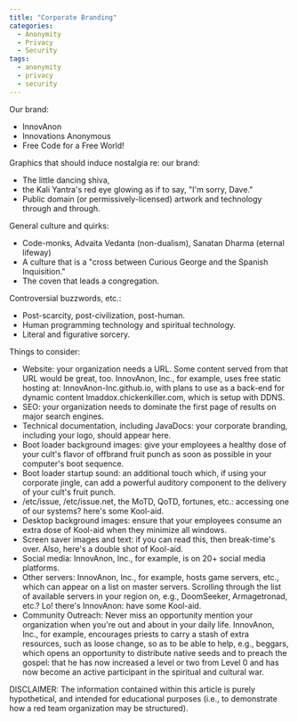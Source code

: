 ```yaml
---
title: "Corporate Branding"
categories:
  - Anonymity
  - Privacy
  - Security
tags:
  - anonymity
  - privacy
  - security
---
```


Our brand:
- InnovAnon
- Innovations Anonymous
- Free Code for a Free World!

Graphics that should induce nostalgia re: our brand:
- The little dancing shiva,
- the Kali Yantra's red eye glowing as if to say, "I'm sorry, Dave."
- Public domain (or permissively-licensed) artwork and technology through and through.

General culture and quirks:
- Code-monks, Advaita Vedanta (non-dualism), Sanatan Dharma (eternal lifeway)
- A culture that is a "cross between Curious George and the Spanish Inquisition."
- The coven that leads a congregation.

Controversial buzzwords, etc.:
- Post-scarcity, post-civilization, post-human.
- Human programming technology and spiritual technology.
- Literal and figurative sorcery.

Things to consider:
- Website:
  your organization needs a URL.
  Some content served from that URL would be great, too.
  InnovAnon, Inc., for example, uses free static hosting at: InnovAnon-Inc.github.io,
  with plans to use as a back-end for dynamic content lmaddox.chickenkiller.com,
  which is setup with DDNS.
- SEO:
  your organization needs to dominate the first page of results on major search engines.
- Technical documentation, including JavaDocs:
  your corporate branding, including your logo, should appear here.
- Boot loader background images:
  give your employees a healthy dose of your cult's flavor of offbrand fruit punch as soon as possible in your computer's boot sequence.
- Boot loader startup sound:
  an additional touch which, if using your corporate jingle, can add a powerful auditory component to the delivery of your cult's fruit punch.
- /etc/issue, /etc/issue.net, the MoTD, QoTD, fortunes, etc.:
  accessing one of our systems? here's some Kool-aid.
- Desktop background images:
  ensure that your employees consume an extra dose of Kool-aid when they minimize all windows.
- Screen saver images and text:
  if you can read this, then break-time's over. Also, here's a double shot of Kool-aid.
- Social media:
  InnovAnon, Inc., for example, is on 20+ social media platforms.
- Other servers:
  InnovAnon, Inc., for example, hosts game servers, etc., which can appear on a list on master servers.
  Scrolling through the list of available servers in your region on, e.g., DoomSeeker, Armagetronad, etc.?
  Lo! there's InnovAnon: have some Kool-aid.
- Community Outreach:
  Never miss an opportunity mention your organization when you're out and about in your daily life.
  InnovAnon, Inc., for example, encourages priests to carry a stash of extra resources, such as loose change,
  so as to be able to help, e.g., beggars,
  which opens an opportunity to distribute native seeds and to preach the gospel:
  that he has now increased a level or two from Level 0
  and has now become an active participant in the spiritual and cultural war.



DISCLAIMER:
The information contained within this article is purely hypothetical,
and intended for educational purposes
(i.e., to demonstrate how a red team organization may be structured).
